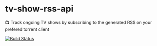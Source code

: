 # tv-show-rss-api
:tv: Track ongoing TV shows by subscribing to the generated RSS on your prefered torrent client

[![Build Status](https://travis-ci.org/danielfsousa/tv-show-rss-api.svg?branch=master)](https://travis-ci.org/danielfsousa/tv-show-rss-api)
